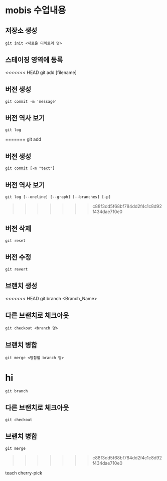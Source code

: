 # mobis 수업내용

## 저장소 생성
	git init <새로운 디렉토리 명>
## 스테이징 영역에 등록
<<<<<<< HEAD
	git add [filename]
## 버전 생성
	git commit -m 'message'
## 버전 역사 보기
	git log
=======
	git add
## 버전 생성
	git commit [-m "text"]
## 버전 역사 보기
	git log [--oneline] [--graph] [--branches] [-p]
>>>>>>> c88f3dd5f68bf784dd2f4c1c8d92f434dae710e0
## 버전 삭제
	git reset
## 버전 수정
	git revert
## 브랜치 생성 
<<<<<<< HEAD
	git branch <Branch_Name>
## 다른 브랜치로 체크아웃
 	git checkout <branch 명>
## 브랜치 병합
	git merge <병합할 branch 명>

hi
=======
	git branch
## 다른 브랜치로 체크아웃
	git checkout
## 브랜치 병합
	git merge


>>>>>>> c88f3dd5f68bf784dd2f4c1c8d92f434dae710e0

teach cherry-pick
